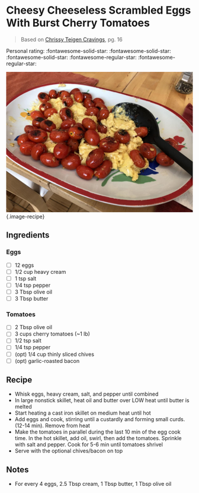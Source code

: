 # Cheesy Cheeseless Scrambled Eggs With Burst Cherry Tomatoes

> Based on [Chrissy Teigen Cravings], pg. 16

<!-- {cts} rating=3; (User can specify rating on scale of 1-5) -->

Personal rating: :fontawesome-solid-star: :fontawesome-solid-star: :fontawesome-solid-star: :fontawesome-regular-star: :fontawesome-regular-star:

<!-- {cte} -->

<!-- {cts} name_image=cheesy_cheeseless_scrambled_eggs_with_burst_cherry_tomatoes.jpeg; (User can specify image name) -->

![cheesy_cheeseless_scrambled_eggs_with_burst_cherry_tomatoes.jpeg](./cheesy_cheeseless_scrambled_eggs_with_burst_cherry_tomatoes.jpeg){.image-recipe}

<!-- {cte} -->

## Ingredients

### Eggs

- [ ] 12 eggs
- [ ] 1/2 cup heavy cream
- [ ] 1 tsp salt
- [ ] 1/4 tsp pepper
- [ ] 3 Tbsp olive oil
- [ ] 3 Tbsp butter

### Tomatoes

- [ ] 2 Tbsp olive oil
- [ ] 3 cups cherry tomatoes (~1 lb)
- [ ] 1/2 tsp salt
- [ ] 1/4 tsp pepper
- [ ] (opt) 1/4 cup thinly sliced chives
- [ ] (opt) garlic-roasted bacon

## Recipe

- Whisk eggs, heavy cream, salt, and pepper until combined
- In large nonstick skillet, heat oil and butter over LOW heat until butter is melted
- Start heating a cast iron skillet on medium heat until hot
- Add eggs and cook, stirring until a custardly and forming small curds. (12-14 min). Remove from heat
- Make the tomatoes in parallel during the last 10 min of the egg cook time. In the hot skillet, add oil, swirl, then add the tomatoes. Sprinkle with salt and pepper. Cook for 5-6 min until tomatoes shrivel
- Serve with the optional chives/bacon on top

## Notes

- For every 4 eggs, 2.5 Tbsp cream, 1 Tbsp butter, 1 Tbsp olive oil

[chrissy teigen cravings]: https://www.penguinrandomhouse.com/books/252973/cravings-by-chrissy-teigen-with-adeena-sussman/
